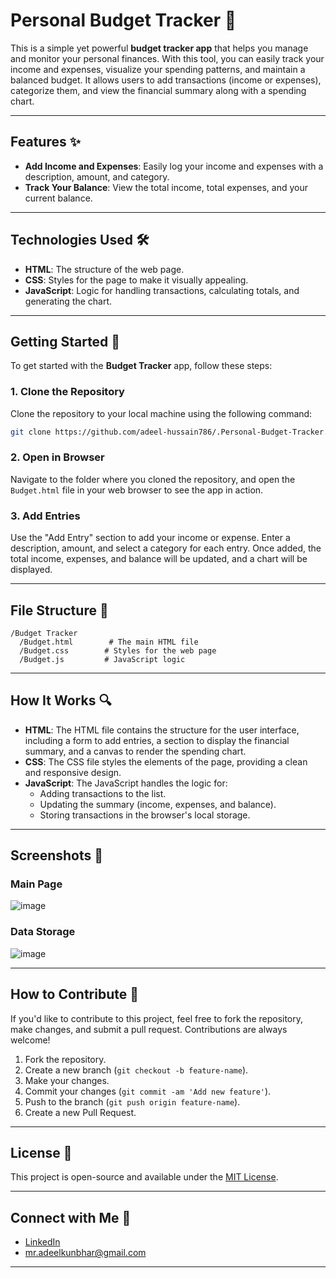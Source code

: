 # Personal Budget Tracker 💸

This is a simple yet powerful **budget tracker app** that helps you manage and monitor your personal finances. With this tool, you can easily track your income and expenses, visualize your spending patterns, and maintain a balanced budget. It allows users to add transactions (income or expenses), categorize them, and view the financial summary along with a spending chart.

---

## Features ✨

- **Add Income and Expenses**: Easily log your income and expenses with a description, amount, and category.
- **Track Your Balance**: View the total income, total expenses, and your current balance.

---

## Technologies Used 🛠️

- **HTML**: The structure of the web page.
- **CSS**: Styles for the page to make it visually appealing.
- **JavaScript**: Logic for handling transactions, calculating totals, and generating the chart.
---

## Getting Started 🚀

To get started with the **Budget Tracker** app, follow these steps:

### 1. Clone the Repository

Clone the repository to your local machine using the following command:

```bash
git clone https://github.com/adeel-hussain786/.Personal-Budget-Tracker.git
```

### 2. Open in Browser

Navigate to the folder where you cloned the repository, and open the `Budget.html` file in your web browser to see the app in action.

### 3. Add Entries

Use the "Add Entry" section to add your income or expense. Enter a description, amount, and select a category for each entry. Once added, the total income, expenses, and balance will be updated, and a chart will be displayed.

---

## File Structure 📁

```
/Budget Tracker
  /Budget.html        # The main HTML file
  /Budget.css        # Styles for the web page
  /Budget.js         # JavaScript logic
```

---

## How It Works 🔍

- **HTML**: The HTML file contains the structure for the user interface, including a form to add entries, a section to display the financial summary, and a canvas to render the spending chart.
- **CSS**: The CSS file styles the elements of the page, providing a clean and responsive design.
- **JavaScript**: The JavaScript handles the logic for:
  - Adding transactions to the list.
  - Updating the summary (income, expenses, and balance).
  - Storing transactions in the browser's local storage.
    

---

## Screenshots 📸

### Main Page
![image](https://github.com/user-attachments/assets/6cfb8e29-c79b-4a59-bdc6-ed47898eb46a)


### Data Storage 
![image](https://github.com/user-attachments/assets/6474bec4-466b-49a2-aed2-3df00e6b0ed0)

---

## How to Contribute 🤝

If you'd like to contribute to this project, feel free to fork the repository, make changes, and submit a pull request. Contributions are always welcome!

1. Fork the repository.
2. Create a new branch (`git checkout -b feature-name`).
3. Make your changes.
4. Commit your changes (`git commit -am 'Add new feature'`).
5. Push to the branch (`git push origin feature-name`).
6. Create a new Pull Request.

---

## License 📜

This project is open-source and available under the [MIT License](LICENSE).

---

## Connect with Me 🤗

- [LinkedIn](https://www.linkedin.com/in/adeel-hussain-b2a0a5302/)
- [mr.adeelkunbhar@gmail.com](mailto:your-email@example.com)
 ---
